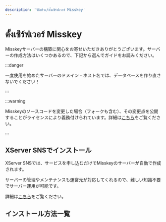 ```yaml
---
description: 'วิธีสร้าง/ตั้งเซิร์ฟเวอร์ Misskey'
---
```


# ตั้งเซิร์ฟเวอร์ Misskey

Misskeyサーバーの構築に関心をお寄せいただきありがとうございます。サーバーの作成方法はいくつかあるので、下記から選んでガイドをお読みください。

:::danger

一度使用を始めたサーバーのドメイン・ホスト名では、データベースを作り直さないでください！

:::

:::warning

Misskeyのソースコードを変更した場合（フォークも含む）、その変更点を公開することがライセンスにより義務付けられています。詳細は[こちら](/docs/for-admin/install/resources/forking/)をご覧ください。

:::

## XServer SNSでインストール

XServer SNSでは、サービスを申し込むだけでMisskeyのサーバーが自動で作成されます。

サーバーの管理やメンテナンスも運営元が対応してくれるので、難しい知識不要でサーバー運用が可能です。

詳細は[こちら](https://sns.xserver.ne.jp/misskey.php)をご覧ください。

## インストール方法一覧

<MkIndex />
